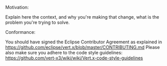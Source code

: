 Motivation:

Explain here the context, and why you're making that change, what is the problem you're trying to solve.

Conformance:

You should have signed the Eclipse Contributor Agreement as explained in https://github.com/eclipse/vert.x/blob/master/CONTRIBUTING.md
Please also make sure you adhere to the code style guidelines: https://github.com/vert-x3/wiki/wiki/Vert.x-code-style-guidelines

